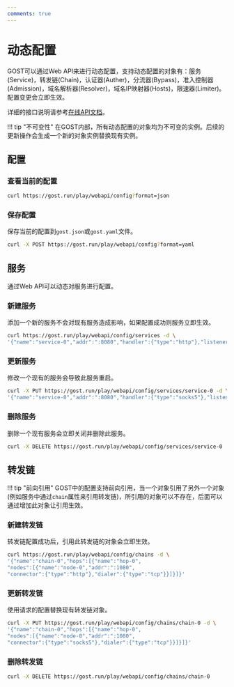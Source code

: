 ```yaml
---
comments: true
---
```


# 动态配置

GOST可以通过Web API来进行动态配置，支持动态配置的对象有：服务(Service)，转发链(Chain)，认证器(Auther)，分流器(Bypass)，准入控制器(Admission)，域名解析器(Resolver)，域名IP映射器(Hosts)，限速器(Limiter)。配置变更会立即生效。

详细的接口说明请参考[在线API文档](/swagger-ui/)。

!!! tip "不可变性"
    在GOST内部，所有动态配置的对象均为不可变的实例。后续的更新操作会生成一个新的对象实例替换现有实例。

## 配置

### 查看当前的配置

```sh
curl https://gost.run/play/webapi/config?format=json
```

### 保存配置

保存当前的配置到`gost.json`或`gost.yaml`文件。

```sh
curl -X POST https://gost.run/play/webapi/config?format=yaml
```

## 服务

通过Web API可以动态对服务进行配置。

### 新建服务

添加一个新的服务不会对现有服务造成影响，如果配置成功则服务立即生效。

```sh
curl https://gost.run/play/webapi/config/services -d \
'{"name":"service-0","addr":":8080","handler":{"type":"http"},"listener":{"type":"tcp"}}'
```

### 更新服务

修改一个现有的服务会导致此服务重启。

```sh
curl -X PUT https://gost.run/play/webapi/config/services/service-0 -d \
'{"name":"service-0","addr":":8080","handler":{"type":"socks5"},"listener":{"type":"tcp"}}'
```

### 删除服务

删除一个现有服务会立即关闭并删除此服务。

```sh
curl -X DELETE https://gost.run/play/webapi/config/services/service-0 
```

## 转发链

!!! tip "前向引用"
    GOST中的配置支持前向引用，当一个对象引用了另外一个对象(例如服务中通过`chain`属性来引用转发链)，所引用的对象可以不存在，后面可以通过增加此对象让引用生效。

### 新建转发链

转发链配置成功后，引用此转发链的对象会立即生效。

```sh
curl https://gost.run/play/webapi/config/chains -d \
'{"name":"chain-0","hops":[{"name":"hop-0", 
"nodes":[{"name":"node-0","addr":":1080", 
"connector":{"type":"http"},"dialer":{"type":"tcp"}}]}]}'
```

### 更新转发链

使用请求的配置替换现有转发链对象。

```sh
curl -X PUT https://gost.run/play/webapi/config/chains/chain-0 -d \
'{"name":"chain-0","hops":[{"name":"hop-0", 
"nodes":[{"name":"node-0","addr":":1080", 
"connector":{"type":"socks5"},"dialer":{"type":"tcp"}}]}]}'
```

### 删除转发链

```sh
curl -X DELETE https://gost.run/play/webapi/config/chains/chain-0 
```
